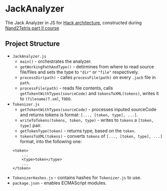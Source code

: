 # JackAnalyzer

The Jack Analyzer in JS for [Hack architecture](https://en.wikipedia.org/wiki/Hack_computer), constructed during [Nand2Tetris part II course](https://www.coursera.org/learn/nand2tetris2)

## Project Structure

- `JackAnalyzer.js`
    - `main()` - orchestrates the analyzer.
    - `getWorkingPathAndType()` - detirmines from where to read source file/files and sets the type to `"dir"` or `"file"` respectively.  
    - `processDir(path)` - calles `processFile(path)` on every `.jack` file in `path`.
    - `processFile(path)` - reads file contents, calls `getTokentWithTypes(sourceCode)` and `tokensToXML(tokens)`, writes it to `(filename)T.xml`, `TODO`.
- `Tokenizer.js`
    - `getTokentWithTypes(sourceCode)` - processes inputed sourceCode and returns tokens is format: `[..., [token, type], ...]`.
    - `writeToTokens(tokens, token, type)` - writes to `tokens` a `[token, type]` pair.
    - `getTokenType(token)` - returns type, based on the `token`.
    - `tokensToXML(tokens)` - converts `tokens` of `[..., [token, type], ...]` format, into the following one:
    ```
    <token>
        ...
        <type>token</type>
        ...
    </token>
    ```
- `TokenizerHashes.js` - contains hashes for `Tokenizer.js` to use.
- `package.json` - enables ECMAScript modules.
